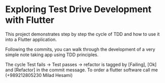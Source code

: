 # Exploring Test Drive Development with Flutter

This project demonstrates step by step the cycle of TDD and how to use it
into a Flutter application.

Following the commits, you can walk through the development of a very simple note
taking app using TDD principles.

The cycle Test fails -> Test passes -> refactor is tagged by [Failing], [Ok] and [Refactor] in the commit message.
To order a flutter software call me (+989212805230 Milad Hesami)

